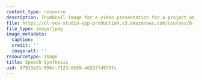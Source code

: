 ```yaml
---
content_type: resource
description: Thumbnail image for a video presentation for a project on multicore programming.
file: https://ol-ocw-studio-app-production.s3.amazonaws.com/courses/6-189-multicore-programming-primer-january-iap-2007/97911e31096c71230b59a6233fd973fc_p5.jpg
file_type: image/jpeg
image_metadata:
  caption: ''
  credit: ''
  image-alt: ''
resourcetype: Image
title: Speech Synthesis
uid: 97911e31-096c-7123-0b59-a6233fd973fc
---
```

